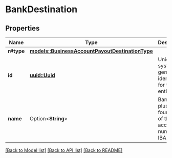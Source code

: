# BankDestination

## Properties

Name | Type | Description | Notes
------------ | ------------- | ------------- | -------------
**r#type** | [**models::BusinessAccountPayoutDestinationType**](BusinessAccountPayoutDestinationType.md) |  | 
**id** | [**uuid::Uuid**](uuid::Uuid.md) | Unique system generated identifier for the entity. | 
**name** | Option<**String**> | Bank name plus last four digits of the bank account number or IBAN. | [optional]

[[Back to Model list]](../README.md#documentation-for-models) [[Back to API list]](../README.md#documentation-for-api-endpoints) [[Back to README]](../README.md)


